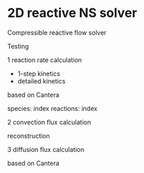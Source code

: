 # 2D reactive NS solver
Compressible reactive flow solver

Testing

1 reaction rate calculation
- 1-step kinetics
- detailed kinetics 

based on Cantera

species: index
reactions: index


2 convection flux calculation

reconstruction


3 diffusion flux calculation

based on Cantera
